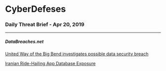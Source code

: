 # CyberDefeses
### Daily Threat Brief - Apr 20, 2019

 
-----
 
##### DataBreaches.net
[United Way of the Big Bend investigates possible data security breach](https://www.databreaches.net/united-way-of-the-big-bend-investigates-possible-data-security-breach/)
 
[Iranian Ride-Hailing App Database Exposure](https://www.databreaches.net/iranian-ride-hailing-app-database-exposure/)
 
